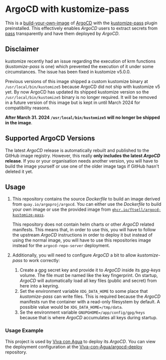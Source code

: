 # ArgoCD with kustomize-pass

This is a [build-your-own-image](https://argo-cd.readthedocs.io/en/stable/operator-manual/custom_tools/#byoi-build-your-own-image) of [ArgoCD](https://argoproj.github.io/cd/) with the [kustomize-pass](https://github.com/ftsell/kustomize-pass) plugin preinstalled.
This effectively enables *ArgoCD* users to extract secrets from [pass](https://www.passwordstore.org/) transparently and have them deployed by *ArgoCD*.

## Disclaimer

kustomize recently had an issue regarding the execution of krm functions (*kustomize-pass* is one) which prevented the execution of it under some circumstances.
The issue has been fixed in kustomize v5.0.0.

Previous versions of this image shipped a custom kustomize binary at
`/usr/local/bin/kustomize5` because ArgoCD did not ship with kustomize v5 yet.
By now ArgoCD has updated its shipped kustomize version so the `/usr/local/bin/kustomize5`
binary is no longer required.
It will be removed in a future version of this image but is kept in until March 2024 for
compatibility reasons.

**After March 31. 2024 `/usr/local/bin/kustomize5` will no longer be shipped in the
image**.

## Supported ArgoCD Versions

The latest *ArgoCD* release is automatically rebuilt and published to the GitHub image registry.
However, this really **only includes the latest *ArgoCD* release**.
If you or your organisation needs another version, you will have to build the image yourself or use one of the older image tags if GitHub hasn't deleted it yet.

## Usage

1. This repository contains the source *Dockerfile* to build an image derived from `quay.io/argoproj/argocd`.
   You can either use the *Dockerfile* to build your own image or use the provided image from [`ghcr.io/ftsell/argocd-kustomize-pass`](https://github.com/ftsell/argocd-kustomize-pass/pkgs/container/argocd-kustomize-pass).

   This repository does not contain helm charts or other *ArgoCD* related manifests.
   This means that, in order to use this, you will have to follow the upstream *ArgoCD* instructions in order to deploy it but instead of using the normal image, you will have to use this repositories image instead for the `argocd-repo-server` deployment.

2. Additionally, you will need to configure *ArgoCD* a bit to allow *kustomize-pass* to work correctly:
   1. Create a gpg secret key and provide it to *ArgoCD* inside its *gpg-keys* volume.
      The file must be named like the key fingerprint.
      On startup, *ArgoCD* will automatically load all key files (public and secret) from here into a keyring.
   2. Set the environment variable `XDG_DATA_HOME` to some place that *kustomize-pass* can write files.
      This is required because the *ArgoCD* manifests run the container with a read-only filesystem by default.
      A possible value would be `XDG_DATA_HOME=/tmp/data`.
   3. Se the environment variable `GNUPGHOME=/app/config/gpg/keys` because that is where *ArgoCD* accumulates all keys during startup.

### Usage Example

This project is used by [Viva con Agua](https://www.vivaconagua.org/) to deploy its *ArgoCD*.
You can view the deployment configuration at the [Viva-con-Agua/argocd-deploy](https://github.com/Viva-con-Agua/argocd-deploy) repository.

